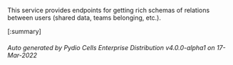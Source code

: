 






This service provides endpoints for getting rich schemas of relations between users (shared data, teams belonging, etc.).

[:summary]

###### Auto generated by Pydio Cells Enterprise Distribution v4.0.0-alpha1 on 17-Mar-2022
